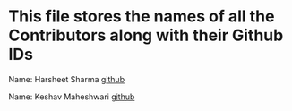 # This file stores the names of all the Contributors along with their Github IDs

Name: Harsheet Sharma
[github](www.github.com/ab1123)

Name: Keshav Maheshwari
[github](https://www.github.com/keshavmahe)